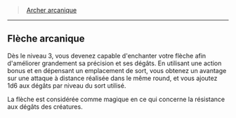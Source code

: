 ﻿---
!GenericItem
Id: ranger_arcane_hd.md#flèche-arcanique
ParentLink: ranger_arcane_hd.md#archer-arcanique
Name: Flèche arcanique
ParentName: Archer arcanique
NameLevel: 2
Attributes:
  Name: Flèche arcanique
  Markdown: >+
    ## <!--Name-->Flèche arcanique<!--/Name-->


    Dès le niveau 3, vous devenez capable d'enchanter votre flèche afin d'améliorer grandement sa précision et ses dégâts. En utilisant une action bonus et en dépensant un emplacement de sort, vous obtenez un avantage sur une attaque à distance réalisée dans le même round, et vous ajoutez 1d6 aux dégâts par niveau du sort utilisé.


    La flèche est considérée comme magique en ce qui concerne la résistance aux dégâts des créatures.

AttributesDictionary: >+
  Name: Flèche arcanique

  Markdown: >+

    ## <!--Name-->Flèche arcanique<!--/Name-->





    Dès le niveau 3, vous devenez capable d'enchanter votre flèche afin d'améliorer grandement sa précision et ses dégâts. En utilisant une action bonus et en dépensant un emplacement de sort, vous obtenez un avantage sur une attaque à distance réalisée dans le même round, et vous ajoutez 1d6 aux dégâts par niveau du sort utilisé.





    La flèche est considérée comme magique en ce qui concerne la résistance aux dégâts des créatures.



---
> [Archer arcanique](hd_ranger_arcane.md)

---

## Flèche arcanique

Dès le niveau 3, vous devenez capable d'enchanter votre flèche afin d'améliorer grandement sa précision et ses dégâts. En utilisant une action bonus et en dépensant un emplacement de sort, vous obtenez un avantage sur une attaque à distance réalisée dans le même round, et vous ajoutez 1d6 aux dégâts par niveau du sort utilisé.

La flèche est considérée comme magique en ce qui concerne la résistance aux dégâts des créatures.

